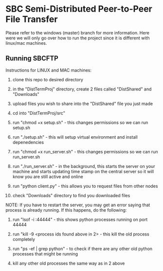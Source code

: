 # SBC Semi-Distributed Peer-to-Peer File Transfer

Please refer to the windows (master) branch for more information. Here were we will only go over how to run the project since it is different with linux/mac machines. 

## Running SBCFTP

Instructions for LINUX and MAC machines:

1. clone this repo to desired directory

2. in the "DistTermProj" directory, create 2 files called "DistShared" and "Downloads"

3. upload files you wish to share into the "DistShared" file you just made 

4. cd into "DistTermProj/src"

5. run "chmod +x setup.sh" - this changes permissions so we can run setup.sh 

6. run "./setup.sh" - this will setup virtual environment and install depenedencies

7. run "chmod +x run_server.sh" - this changes permissions so we can run run_server.sh

8. run "./run_server.sh" - in the background, this starts the server on your machine and starts updating time stamp on the central server so it will know you are still active and online

9. run "python client.py" - this allows you to request files from other nodes 

10. check "Downloads" directory to find you downloaded files 


NOTE: If you have to restart the server, you may get an error saying that process is already running. If this happens, do the following:

1. run "lsof -i :44444" - this shows python processes running on port 44444

2. run "kill -9 <process ids found above in 2> - this kill the old process completely

3. run "ps -ef | grep python" - to check if there are any other old python processes that might be running

4. kill any other old processes the same way as in 2 above 
